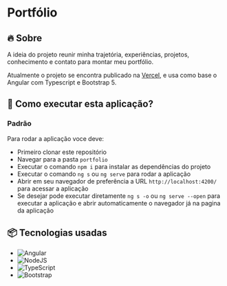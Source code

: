 # Portfólio

<!-- <div align="center">
	<img width="800" src="https://i.ibb.co/NFZ4fMj/Cart-o-Digital-V2.png">
</div> -->

## 🔥 Sobre

A ideia do projeto reunir minha trajetória, experiências, projetos, conhecimento e contato para montar meu portfólio.

Atualmente o projeto se encontra publicado na [Vercel](https://portfolio-wiriswernek.vercel.app), e usa como base o Angular com Typescript e Bootstrap 5.

## 🔨 Como executar esta aplicação?

### Padrão
Para rodar a aplicação voce deve:
- Primeiro clonar este repositório
- Navegar para a pasta `portfolio`
- Executar o comando `npm i` para instalar as dependências do projeto
- Executar o comando `ng s` ou `ng serve` para rodar a aplicação
- Abrir em seu navegador de preferência a URL `http://localhost:4200/` para acessar a aplicação
- Se desejar pode executar diretamente `ng s -o` ou `ng serve --open` para executar a aplicação e abrir automaticamente o navegador já na pagina da aplicação


## 📦 Tecnologias usadas
- ![Angular](https://img.shields.io/badge/angular-%23DD0031.svg?style=for-the-badge&logo=angular&logoColor=white)
- ![NodeJS](https://img.shields.io/badge/node.js-6DA55F?style=for-the-badge&logo=node.js&logoColor=white)
- ![TypeScript](https://img.shields.io/badge/typescript-%23007ACC.svg?style=for-the-badge&logo=typescript&logoColor=white)
- ![Bootstrap](https://img.shields.io/badge/bootstrap-%238511FA.svg?style=for-the-badge&logo=bootstrap&logoColor=white)
